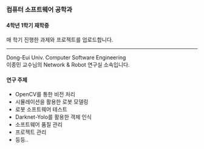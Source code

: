 ### 컴퓨터 소프트웨어 공학과
#### 4학년 1학기 재학중

매 학기 진행한 과제와 프로젝트를 업로드합니다.

---

Dong-Eui Univ. Computer Software Engineering  
이종민 교수님의 Network & Robot 연구실 소속입니다.

#### 연구 주제
- OpenCV를 통한 비전 처리
- 시뮬레이션을 활용한 로봇 모델링
- 로봇 소프트웨어 테스트
- Darknet-Yolo를 활용한 객체 인식
- 소프트웨어 품질 관리
- 프로젝트 관리
- 등등..
